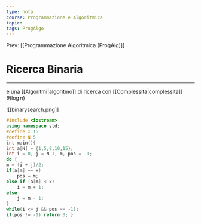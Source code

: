 ```yaml
---
type: nota
course: Programmazione e Algoritmica
topic: 
tags: ProgAlgo
---
```


Prev: [[Programmazione Algoritmica (ProgAlg)]]

# Ricerca Binaria
---
é una [[Algoritmi|algoritmo]] di ricerca con [[Complessita|complessita]] $\theta(\log n)$

![[binarysearch.png]]

```c++
#include <iostream>
using namespace std;
#define x 15
#define N 5
int main(){
int a[N] = {1,5,8,10,15};
int i = 0, j = N-1, m, pos = -1;
do { 
m = (i + j)/2; 
if(a[m] == x)
	pos = m; 
else if (a[m] < x) 
	i = m + 1; 
else 
	j = m - 1; 
}
while(i <= j && pos == -1); 
if(pos != -1) return 0; }
```
